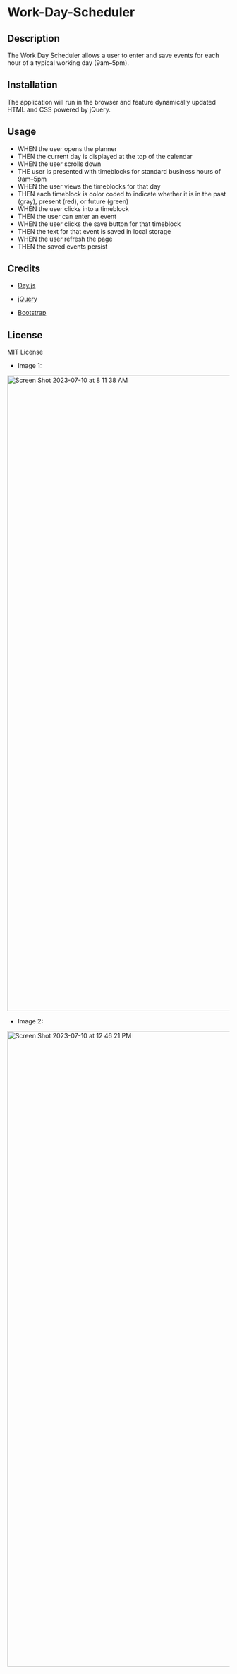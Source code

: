 # Work-Day-Scheduler

## Description

The Work Day Scheduler allows a user to enter and save events for each hour of a typical working day (9am–5pm).


## Installation

The application will run in the browser and feature dynamically updated HTML and CSS powered by jQuery. 

## Usage


- WHEN the user opens the planner
- THEN the current day is displayed at the top of the calendar
- WHEN the user scrolls down
- THE user is presented with timeblocks for standard business hours of 9am&ndash;5pm
- WHEN the user views the timeblocks for that day
- THEN each timeblock is color coded to indicate whether it is in the past (gray), present (red), or future (green)
- WHEN the user clicks into a timeblock
- THEN the user can enter an event
- WHEN the user clicks the save button for that timeblock
- THEN the text for that event is saved in local storage
- WHEN the user refresh the page
- THEN the saved events persist


## Credits

- [Day.js](https://day.js.org/en/)

- [jQuery](https://jquery.com/)

- [Bootstrap](https://getbootstrap.com/)

## License

MIT License

- Image 1:

<img width="1440" alt="Screen Shot 2023-07-10 at 8 11 38 AM" src="https://github.com/eissamonet/Work-Day-Scheduler/assets/133728858/2489b248-c4fc-4fd7-8a2b-7a79ed40d8e5">






- Image 2:
  
<img width="1440" alt="Screen Shot 2023-07-10 at 12 46 21 PM" src="https://github.com/eissamonet/Work-Day-Scheduler/assets/133728858/15012a31-f73a-4c70-9873-4c6171c9988a">




